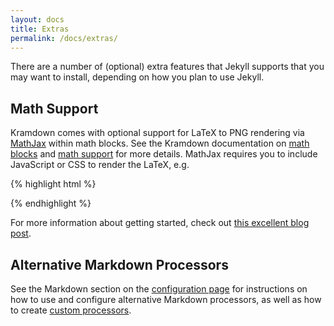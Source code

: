 ```yaml
---
layout: docs
title: Extras
permalink: /docs/extras/
---
```


There are a number of (optional) extra features that Jekyll supports that you
may want to install, depending on how you plan to use Jekyll.

## Math Support

Kramdown comes with optional support for LaTeX to PNG rendering via [MathJax](https://www.mathjax.org) within math blocks. See the Kramdown documentation on [math blocks](http://kramdown.gettalong.org/syntax.html#math-blocks) and [math support](http://kramdown.gettalong.org/converter/html.html#math-support) for more details. MathJax requires you to include JavaScript or CSS to render the LaTeX, e.g.

{% highlight html %}
<script src="https://cdn.mathjax.org/mathjax/latest/MathJax.js?config=TeX-AMS-MML_HTMLorMML" type="text/javascript"></script>
{% endhighlight %}

For more information about getting started, check out [this excellent blog post](http://gastonsanchez.com/opinion/2014/02/16/Mathjax-with-jekyll/).

## Alternative Markdown Processors

See the Markdown section on the [configuration page](/docs/configuration/#markdown-options) for instructions on how to use and configure alternative Markdown processors, as well as how to create [custom processors](/docs/configuration/#custom-markdown-processors).
